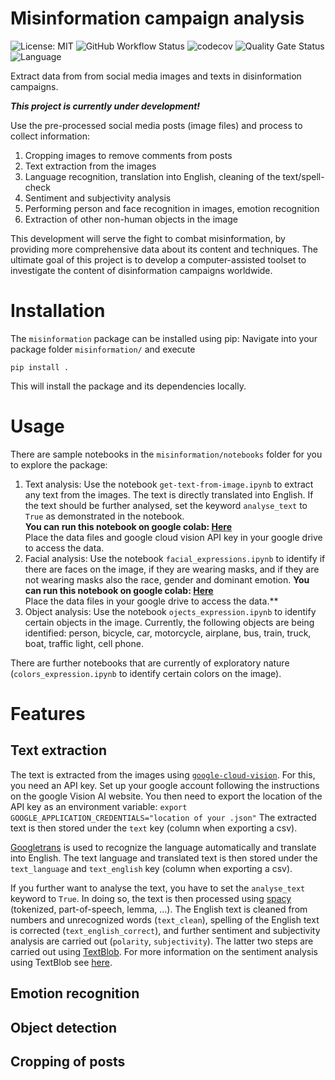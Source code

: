 # Misinformation campaign analysis

![License: MIT](https://img.shields.io/github/license/ssciwr/misinformation)
![GitHub Workflow Status](https://img.shields.io/github/actions/workflow/status/ssciwr/misinformation/ci.yml?branch=main)
![codecov](https://img.shields.io/codecov/c/github/ssciwr/misinformation)
![Quality Gate Status](https://sonarcloud.io/api/project_badges/measure?project=ssciwr_misinformation&metric=alert_status)
![Language](https://img.shields.io/github/languages/top/ssciwr/misinformation)

Extract data from from social media images and texts in disinformation campaigns.

**_This project is currently under development!_**

Use the pre-processed social media posts (image files) and process to collect information:
1. Cropping images to remove comments from posts
1. Text extraction from the images
1. Language recognition, translation into English, cleaning of the text/spell-check
1. Sentiment and subjectivity analysis
1. Performing person and face recognition in images, emotion recognition
1. Extraction of other non-human objects in the image
 
This development will serve the fight to combat misinformation, by providing more comprehensive data about its content and techniques. 
The ultimate goal of this project is to develop a computer-assisted toolset to investigate the content of disinformation campaigns worldwide. 

# Installation

The `misinformation` package can be installed using pip: Navigate into your package folder `misinformation/` and execute
```
pip install .
```
This will install the package and its dependencies locally.

# Usage

There are sample notebooks in the `misinformation/notebooks` folder for you to explore the package:
1. Text analysis: Use the notebook `get-text-from-image.ipynb` to extract any text from the images. The text is directly translated into English. If the text should be further analysed, set the keyword `analyse_text` to `True` as demonstrated in the notebook.\
**You can run this notebook on google colab: [Here](https://colab.research.google.com/github/ssciwr/misinformation/blob/main/notebooks/get-text-from-image.ipynb)**  
Place the data files and google cloud vision API key in your google drive to access the data.
1. Facial analysis: Use the notebook `facial_expressions.ipynb` to identify if there are faces on the image, if they are wearing masks, and if they are not wearing masks also the race, gender and dominant emotion.
**You can run this notebook on google colab: [Here](https://colab.research.google.com/github/ssciwr/misinformation/blob/main/notebooks/facial_expressions.)**   
Place the data files in your google drive to access the data.**
1. Object analysis: Use the notebook `ojects_expression.ipynb` to identify certain objects in the image. Currently, the following objects are being identified: person, bicycle, car, motorcycle, airplane, bus, train, truck, boat, traffic light, cell phone.

There are further notebooks that are currently of exploratory nature (`colors_expression.ipynb` to identify certain colors on the image).

# Features
## Text extraction
The text is extracted from the images using [`google-cloud-vision`](https://cloud.google.com/vision). For this, you need an API key. Set up your google account following the instructions on the google Vision AI website.
You then need to export the location of the API key as an environment variable:
`export GOOGLE_APPLICATION_CREDENTIALS="location of your .json"`
The extracted text is then stored under the `text` key (column when exporting a csv).

[Googletrans](https://py-googletrans.readthedocs.io/en/latest/) is used to recognize the language automatically and translate into English. The text language and translated text is then stored under the `text_language` and `text_english` key (column when exporting a csv).

If you further want to analyse the text, you have to set the `analyse_text` keyword to `True`. In doing so, the text is then processed using [spacy](https://spacy.io/) (tokenized, part-of-speech, lemma, ...). The English text is cleaned from numbers and unrecognized words (`text_clean`), spelling of the English text is corrected (`text_english_correct`), and further sentiment and subjectivity analysis are carried out (`polarity`, `subjectivity`). The latter two steps are carried out using [TextBlob](https://textblob.readthedocs.io/en/dev/index.html). For more information on the sentiment analysis using TextBlob see [here](https://towardsdatascience.com/my-absolute-go-to-for-sentiment-analysis-textblob-3ac3a11d524).

## Emotion recognition

## Object detection

## Cropping of posts